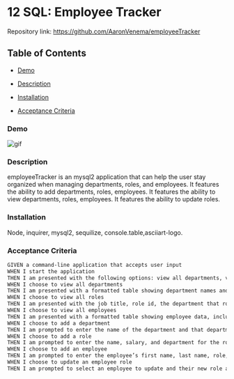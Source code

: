 # 12 SQL: Employee Tracker
Repository link: https://github.com/AaronVenema/employeeTracker
## Table of Contents
* [Demo](#Demo)

* [Description](#Description)

* [Installation](#Installation)

* [Acceptance Criteria](#Acceptance-Criteria)

### Demo
![gif](https://github.com/AaronVenema/employeeTracker/blob/main/demo/demoGif.gif)

### Description
employeeTracker is an mysql2 application that can help the user stay organized when managing departments, roles, and employees. It features the ability to add departments, roles, employees. It features the ability to view departments, roles, employees. It features the ability to update roles. 

### Installation
Node, inquirer, mysql2, sequilize, console.table,asciiart-logo. 


### Acceptance Criteria

```md
GIVEN a command-line application that accepts user input
WHEN I start the application
THEN I am presented with the following options: view all departments, view all roles, view all employees, add a department, add a role, add an employee, and update an employee role
WHEN I choose to view all departments
THEN I am presented with a formatted table showing department names and department ids
WHEN I choose to view all roles
THEN I am presented with the job title, role id, the department that role belongs to, and the salary for that role
WHEN I choose to view all employees
THEN I am presented with a formatted table showing employee data, including employee ids, first names, last names, job titles, departments, salaries, and managers that the employees report to
WHEN I choose to add a department
THEN I am prompted to enter the name of the department and that department is added to the database
WHEN I choose to add a role
THEN I am prompted to enter the name, salary, and department for the role and that role is added to the database
WHEN I choose to add an employee
THEN I am prompted to enter the employee’s first name, last name, role, and manager, and that employee is added to the database
WHEN I choose to update an employee role
THEN I am prompted to select an employee to update and their new role and this information is updated in the database 
```


